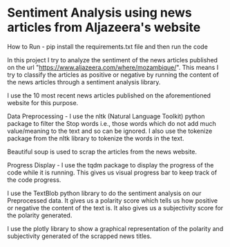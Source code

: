 
# Sentiment Analysis using news articles from Aljazeera's website

How to Run - pip install the requirements.txt file and then run the code

In this project I try to analyze the sentiment of the news articles published on the url "https://www.aljazeera.com/where/mozambique/".
This means I try to classify the articles as positive or negative by running the content of the news articles through a sentiment analysis library.

I use the 10 most recent news articles published on the aforementioned website for this purpose. 

Data Preprocessing - I use the nltk (Natural Language Toolkit) python package to filter the Stop words i.e., those words which do not add much value/meaning to the text and so can be ignored.
I also use the tokenize package from the nltk library to tokenize the words in the text.

Beautiful soup is used to scrap the articles from the news website.

Progress Display - I use the tqdm package to display the progress of the code while it is running. This gives us visual progress bar to keep track of the code progress.

I use the TextBlob python library to do the sentiment analysis on our Preprocessed data. It gives us a polarity score which tells us how positive or negative the content of the text is. It also gives us a subjectivity score for the polarity generated.

I use the plotly library to show a graphical representation of the polarity and subjectivity generated of the scrapped news titles.

